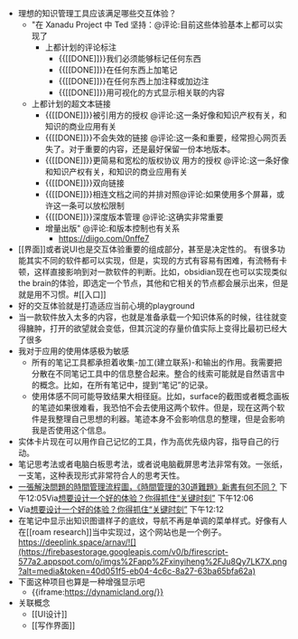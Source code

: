 - 理想的知识管理工具应该满足哪些交互体验？
    - "在 Xanadu Project 中 Ted 坚持：@评论:目前这些体验基本上都可以实现了
        - 上都计划的评论标注
            - {{[[DONE]]}}我们必须能够标记任何东西
            - {{[[DONE]]}}在任何东西上加笔记
            - {{[[DONE]]}}在任何东西上加注释或加边注
            - {{[[DONE]]}}用可视化的方式显示相关联的内容
    - 上都计划的超文本链接
        - {{[[DONE]]}}被引用方的授权 @评论:这一条好像和知识产权有关，和知识的商业应用有关
        - {{[[DONE]]}}不会失效的链接 @评论:这一条和重要，经常担心网页丢失了。对于重要的内容，还是最好保留一份本地版本。
        - {{[[DONE]]}}更简易和宽松的版权协议 用方的授权 @评论:这一条好像和知识产权有关，和知识的商业应用有关
        - {{[[DONE]]}}双向链接
        - {{[[DONE]]}}相连文档之间的并排对照@评论:如果使用多个屏幕，或许这一条可以放松限制
        - {{[[DONE]]}}深度版本管理 @评论:这确实非常重要
        - 增量出版" @评论:和版本控制也有关系
            - https://diigo.com/0nffe7
- [[界面]]或者说UI也是交互体验重要的组成部分，甚至是决定性的。 有很多功能其实不同的软件都可以实现，但是，实现的方式有容易有困难，有流畅有卡顿，这样直接影响到对一款软件的判断。比如，obsidian现在也可以实现类似the brain的体验，即选定一个节点，其他和它相关的节点都会展示出来，但是就是用不习惯。#[[入口]] 
- 好的交互体验就是打造适应当前心境的playground
- 当一款软件放入太多的内容，也就是准备承载一个知识体系的时候，往往就变得臃肿，打开的欲望就会变低，但其沉淀的存量价值实际上变得比最初已经大了很多
- 我对于应用的使用体感极为敏感
    - 所有的笔记工具都承担着收集-加工(建立联系)-和输出的作用。我需要把分散在不同笔记工具中的信息整合起来。整合的线索可能就是自然语言中的概念。比如，在所有笔记中，提到“笔记”的记录。
    - 使用体感不同可能导致结果大相径庭。比如，surface的截图或者概念画板的笔迹如果很难看，我恐怕不会去使用这两个软件。但是，现在这两个软件是我整理自己思想的利器。笔迹本身不会影响信息的整理，但是会影响我是否使用这个信息。
- 实体卡片现在可以用作自己记忆的工具，作为高优先级内容，指导自己的行动。
- 笔记思考法或者电脑白板思考法，或者说电脑截屏思考法非常有效。一张纸，一支笔，这种表现形式非常符合人的思考天性。
- [一張解決問題的時間管理流程圖，《時間管理的30道難題》新書有何不同？](https://www.playpcesor.com/2020/05/2020-new-book.html) 下午12:05Via[想要设计一个好的体验？你得抓住“关键时刻”](https://mp.weixin.qq.com/s?__biz=MjM5NjAxOTU4MA==&mid=3009257648&idx=1&sn=ec712c57b41a83ffdfd39e6c40decb4c&chksm=9046aca3a73125b55c9a79587dc1f7f523208cb1bd093b9234bb742a2f2cc48286e358aafe25) 下午12:06
- Via[想要设计一个好的体验？你得抓住“关键时刻”](https://mp.weixin.qq.com/s?__biz=MjM5NjAxOTU4MA==&mid=3009257648&idx=1&sn=ec712c57b41a83ffdfd39e6c40decb4c&chksm=9046aca3a73125b55c9a79587dc1f7f523208cb1bd093b9234bb742a2f2cc48286e358aafe25) 下午12:12
- 在笔记中显示出知识图谱样子的底纹，导航不再是单调的菜单样式。好像有人在[[roam research]]当中实现过，这个网站也是一个例子。https://deeplink.space/arnav/![](https://firebasestorage.googleapis.com/v0/b/firescript-577a2.appspot.com/o/imgs%2Fapp%2Fxinyiheng%2FJu8Qy7LK7X.png?alt=media&token=40d051f5-eb04-4c6c-8a27-63ba65bfa62a)
- 下面这种项目也算是一种增强显示吧
    - {{iframe:https://dynamicland.org/}}
- 关联概念
    - [[UI设计]]
    - [[写作界面]]
